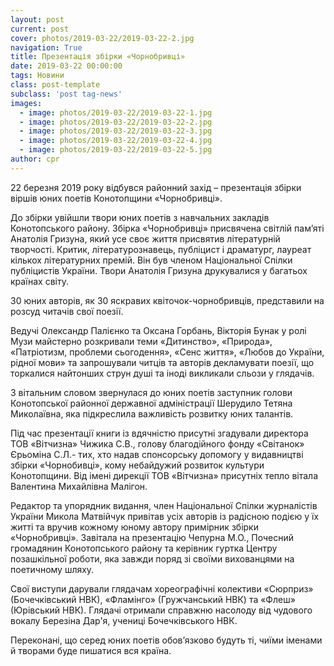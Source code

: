 ```yaml
---
layout: post
current: post
cover: photos/2019-03-22/2019-03-22-2.jpg
navigation: True
title: Презентація збірки «Чорнобривці»
date: 2019-03-22 00:00:00
tags: Новини
class: post-template
subclass: 'post tag-news'
images:
  - image: photos/2019-03-22/2019-03-22-1.jpg
  - image: photos/2019-03-22/2019-03-22-2.jpg
  - image: photos/2019-03-22/2019-03-22-3.jpg
  - image: photos/2019-03-22/2019-03-22-4.jpg
  - image: photos/2019-03-22/2019-03-22-5.jpg
author: cpr
---
```


22 березня 2019 року відбувся районний захід – презентація збірки віршів юних поетів Конотопщини «Чорнобривці».

До збірки увійшли твори юних поетів з навчальних закладів Конотопського району. Збірка «Чорнобривці» присвячена світлій пам’яті Анатолія Гризуна, який усе своє життя присвятив літературній творчості. Критик, літературознавець, публіцист і драматург, лауреат кількох літературних премій. Він був членом Національної Спілки публіцистів України. Твори Анатолія Гризуна друкувалися у багатьох країнах світу.

30 юних авторів, як 30 яскравих квіточок-чорнобривців, представили на розсуд читачів свої поезії.

Ведучі Олександр Палієнко та Оксана Горбань, Вікторія Бунак у ролі Музи майстерно розкривали теми «Дитинство», «Природа», «Патріотизм, проблеми сьогодення», «Сенс життя», «Любов до України, рідної мови» та запрошували читців та авторів декламувати поезії, що торкалися найтонших струн душі та іноді викликали сльози у глядачів.

З вітальним словом звернулася до юних поетів заступник голови Конотопської районної державної адміністрації Шерудило Тетяна Миколаївна, яка підкреслила важливість розвитку юних талантів.

Під час презентації книги із вдячністю присутні згадували директора ТОВ «Вітчизна» Чижика С.В., голову благодійного фонду «Світанок» Єрьоміна С.Л.- тих, хто надав спонсорську допомогу у видавництві збірки «Чорнобивці», кому небайдужий розвиток культури Конотопщини. Від імені дирекції ТОВ «Вітчизна» присутніх тепло вітала Валентина Михайлівна Малігон.

Редактор та упорядник видання, член Національної Спілки журналістів України Микола Матвійчук привітав усіх авторів із радісною подією у їх житті та вручив кожному юному автору примірник збірки «Чорнобривці». Завітала на презентацію Чепурна М.О., Почесний громадянин Конотопського району та керівник гуртка Центру позашкільної роботи, яка завжди поряд зі своїми вихованцями на поетичному шляху.

Свої виступи дарували глядачам хореографічні колективи «Сюрприз» (Бочечківський НВК), «Фламінго» (Гружчанський НВК) та «Флеш» (Юрівський НВК). Глядачі отримали справжню насолоду від чудового вокалу Березіна Дар'я, учениці Бочечківського НВК.

Переконані, що серед юних поетів обов’язково будуть ті, чиїми іменами й творами буде пишатися вся країна.

